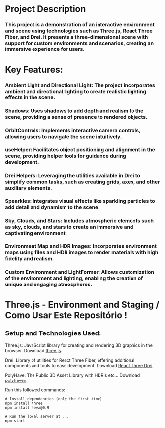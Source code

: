 # Project Description

### This project is a demonstration of an interactive environment and scene using technologies such as Three.js, React Three Fiber, and Drei. It presents a three-dimensional scene with support for custom environments and scenarios, creating an immersive experience for users.

# Key Features:

### Ambient Light and Directional Light: The project incorporates ambient and directional lighting to create realistic lighting effects in the scene.

### Shadows: Uses shadows to add depth and realism to the scene, providing a sense of presence to rendered objects.

### OrbitControls: Implements interactive camera controls, allowing users to navigate the scene intuitively.

### useHelper: Facilitates object positioning and alignment in the scene, providing helper tools for guidance during development.

### Drei Helpers: Leveraging the utilities available in Drei to simplify common tasks, such as creating grids, axes, and other auxiliary elements.

### Spearkles: Integrates visual effects like sparkling particles to add detail and dynamism to the scene.

### Sky, Clouds, and Stars: Includes atmospheric elements such as sky, clouds, and stars to create an immersive and captivating environment.

### Environment Map and HDR Images: Incorporates environment maps using files and HDR images to render materials with high fidelity and realism.

### Custom Environment and LightFormer: Allows customization of the environment and lighting, enabling the creation of unique and engaging atmospheres.


# Three.js - Environment and Staging / Como Usar Este Repositório !

## Setup and Technologies Used:
Three.js: JavaScript library for creating and rendering 3D graphics in the browser.
Download [three.js](https://threejs.org/).

Drei: Library of utilities for React Three Fiber, offering additional components and tools to ease development.
Download [React Three Drei](https://github.com/pmndrs/drei#readme).

PolyHave: The Public 3D Asset Library with HDRIs etc...
Download [polyhaven](https://polyhaven.com/).



Run this followed commands:
 
``` terminal
# Install dependencies (only the first time)
npm install three
npm install leva@0.9

# Run the local server at ...
npm start
